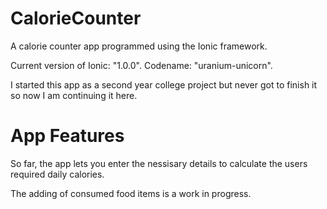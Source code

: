 # CalorieCounter

A calorie counter app programmed using the Ionic framework.

Current version of Ionic: "1.0.0". Codename: "uranium-unicorn".

I started this app as a second year college project but never got to finish it so now I am continuing it here.

# App Features

So far, the app lets you enter the nessisary details to calculate the users required daily calories.

The adding of consumed food items is a work in progress.
